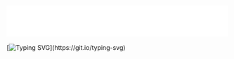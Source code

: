 ![Header Animation](./HeadGitHub.svg)

[![Typing SVG](https://readme-typing-svg.herokuapp.com/?color=d7e3f5&size=35&center=true&vCenter=true&width=1000&lines=Olá,+sou+o+Leonardo+Prado.;Sou+brasileiro;Tenho+25+anos.;Futuro+Cientista+de+dados.)](https://git.io/typing-svg)
